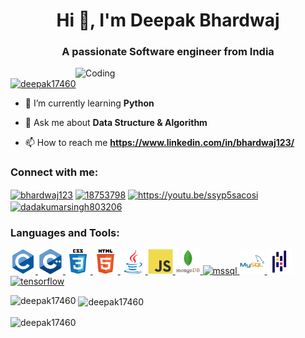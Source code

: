 <h1 align="center">Hi 👋, I'm Deepak Bhardwaj</h1>
<h3 align="center">A passionate Software engineer from India</h3>

<img align="right" alt="Coding" width="400" src="https://videoplasty.com/stock-animation/chill-coding-programming-lofi-animation-11018">

<p align="left"> <a href="https://github.com/ryo-ma/github-profile-trophy"><img src="https://github-profile-trophy.vercel.app/?username=deepak17460" alt="deepak17460" /></a> </p>

- 🌱 I’m currently learning **Python**

- 💬 Ask me about **Data Structure & Algorithm**

- 📫 How to reach me **https://www.linkedin.com/in/bhardwaj123/**

<h3 align="left">Connect with me:</h3>
<p align="left">
<a href="https://linkedin.com/in/bhardwaj123" target="blank"><img align="center" src="https://raw.githubusercontent.com/rahuldkjain/github-profile-readme-generator/master/src/images/icons/Social/linked-in-alt.svg" alt="bhardwaj123" height="30" width="40" /></a>
<a href="https://stackoverflow.com/users/18753798" target="blank"><img align="center" src="https://raw.githubusercontent.com/rahuldkjain/github-profile-readme-generator/master/src/images/icons/Social/stack-overflow.svg" alt="18753798" height="30" width="40" /></a>
<a href="https://www.youtube.com/c/https://youtu.be/ssyp5sacosi" target="blank"><img align="center" src="https://raw.githubusercontent.com/rahuldkjain/github-profile-readme-generator/master/src/images/icons/Social/youtube.svg" alt="https://youtu.be/ssyp5sacosi" height="30" width="40" /></a>
<a href="https://www.leetcode.com/dadakumarsingh803206" target="blank"><img align="center" src="https://raw.githubusercontent.com/rahuldkjain/github-profile-readme-generator/master/src/images/icons/Social/leet-code.svg" alt="dadakumarsingh803206" height="30" width="40" /></a>
</p>

<h3 align="left">Languages and Tools:</h3>
<p align="left"> <a href="https://www.cprogramming.com/" target="_blank" rel="noreferrer"> <img src="https://raw.githubusercontent.com/devicons/devicon/master/icons/c/c-original.svg" alt="c" width="40" height="40"/> </a> <a href="https://www.w3schools.com/cpp/" target="_blank" rel="noreferrer"> <img src="https://raw.githubusercontent.com/devicons/devicon/master/icons/cplusplus/cplusplus-original.svg" alt="cplusplus" width="40" height="40"/> </a> <a href="https://www.w3schools.com/css/" target="_blank" rel="noreferrer"> <img src="https://raw.githubusercontent.com/devicons/devicon/master/icons/css3/css3-original-wordmark.svg" alt="css3" width="40" height="40"/> </a> <a href="https://www.w3.org/html/" target="_blank" rel="noreferrer"> <img src="https://raw.githubusercontent.com/devicons/devicon/master/icons/html5/html5-original-wordmark.svg" alt="html5" width="40" height="40"/> </a> <a href="https://www.java.com" target="_blank" rel="noreferrer"> <img src="https://raw.githubusercontent.com/devicons/devicon/master/icons/java/java-original.svg" alt="java" width="40" height="40"/> </a> <a href="https://developer.mozilla.org/en-US/docs/Web/JavaScript" target="_blank" rel="noreferrer"> <img src="https://raw.githubusercontent.com/devicons/devicon/master/icons/javascript/javascript-original.svg" alt="javascript" width="40" height="40"/> </a> <a href="https://www.mongodb.com/" target="_blank" rel="noreferrer"> <img src="https://raw.githubusercontent.com/devicons/devicon/master/icons/mongodb/mongodb-original-wordmark.svg" alt="mongodb" width="40" height="40"/> </a> <a href="https://www.microsoft.com/en-us/sql-server" target="_blank" rel="noreferrer"> <img src="https://www.svgrepo.com/show/303229/microsoft-sql-server-logo.svg" alt="mssql" width="40" height="40"/> </a> <a href="https://www.mysql.com/" target="_blank" rel="noreferrer"> <img src="https://raw.githubusercontent.com/devicons/devicon/master/icons/mysql/mysql-original-wordmark.svg" alt="mysql" width="40" height="40"/> </a> <a href="https://pandas.pydata.org/" target="_blank" rel="noreferrer"> <img src="https://raw.githubusercontent.com/devicons/devicon/2ae2a900d2f041da66e950e4d48052658d850630/icons/pandas/pandas-original.svg" alt="pandas" width="40" height="40"/> </a> <a href="https://www.tensorflow.org" target="_blank" rel="noreferrer"> <img src="https://www.vectorlogo.zone/logos/tensorflow/tensorflow-icon.svg" alt="tensorflow" width="40" height="40"/> </a> </p>

<p><img align="left" src="https://github-readme-stats.vercel.app/api/top-langs?username=deepak17460&show_icons=true&locale=en&layout=compact" alt="deepak17460" /></p>

<p>&nbsp;<img align="center" src="https://github-readme-stats.vercel.app/api?username=deepak17460&show_icons=true&locale=en" alt="deepak17460" /></p>

<p><img align="center" src="https://github-readme-streak-stats.herokuapp.com/?user=deepak17460&" alt="deepak17460" /></p>
